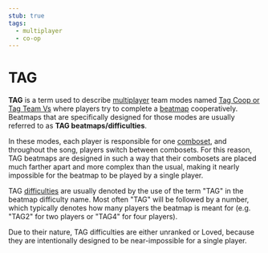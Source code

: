 ```yaml
---
stub: true
tags:
  - multiplayer
  - co-op
---
```


# TAG

**TAG** is a term used to describe [multiplayer](/wiki/Multi) team modes named [Tag Coop or Tag Team Vs](/wiki/Multi#tag-coop-/-tag-team-vs) where players try to complete a [beatmap](/wiki/Beatmap) cooperatively. Beatmaps that are specifically designed for those modes are usually referred to as **TAG beatmaps/difficulties**.

In these modes, each player is responsible for one [comboset](/wiki/Beatmapping/Combo), and throughout the song, players switch between combosets. For this reason, TAG beatmaps are designed in such a way that their combosets are placed much farther apart and more complex than the usual, making it nearly impossible for the beatmap to be played by a single player.

TAG [difficulties](/wiki/Beatmap/Difficulty) are usually denoted by the use of the term "TAG" in the beatmap difficulty name. Most often "TAG" will be followed by a number, which typically denotes how many players the beatmap is meant for (e.g. "TAG2" for two players or "TAG4" for four players).

Due to their nature, TAG difficulties are either unranked or Loved, because they are intentionally designed to be near-impossible for a single player.

